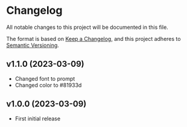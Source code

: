 # Changelog

All notable changes to this project will be documented in this file.

The format is based on [Keep a Changelog](https://keepachangelog.com/en/1.0.0/),
and this project adheres to [Semantic Versioning](https://semver.org/spec/v2.0.0.html).

## v1.1.0 (2023-03-09)
- Changed font to prompt
- Changed color to #81933d

## v1.0.0 (2023-03-09)
- First initial release